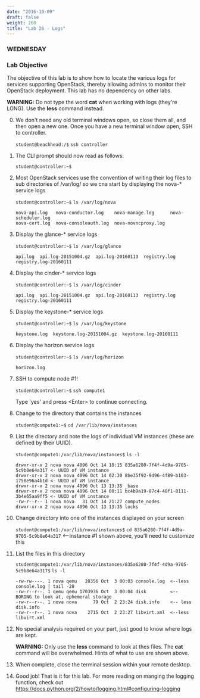 ```yaml
---
date: "2016-10-09"
draft: false
weight: 260
title: "Lab 26 - Logs"
---
```


### WEDNESDAY

### Lab Objective

The objective of this lab is to show how to locate the various logs for services supporting OpenStack, thereby allowing admins to monitor their OpenStack deployment. This lab has no dependency on other labs.

**WARNING:** Do not type the word **cat** when working with logs (they're LONG). Use the **less** command instead.

0. We don't need any old terminal windows open, so close them all, and then open a new one. Once you have a new terminal window open, SSH to controller. 

    `student@beachhead:/$` `ssh controller`

0. The CLI prompt should now read as follows:

    `student@controller:~$`
    
0. Most OpenStack services use the convention of writing their log files to sub directories of /var/log/ so we cna start by displaying the nova-* service logs

    `student@controller:~$` `ls /var/log/nova`

    ```	
    nova-api.log   nova-conductor.log    nova-manage.log      nova-scheduler.log
    nova-cert.log  nova-consoleauth.log  nova-novncproxy.log
    ```

0. Display the glance-* service logs
	
    `student@controller:~$` `ls /var/log/glance`

    ```
    api.log  api.log-20151004.gz  api.log-20160113  registry.log  registry.log-20160111 
    ```

0. Display the cinder-* service logs

    `student@controller:~$` `ls /var/log/cinder`

    ```
    api.log  api.log-20151004.gz  api.log-20160113  registry.log  registry.log-20160111
    ```

0. Display the keystone-* service logs

    `student@controller:~$` `ls /var/log/keystone`

    ```
    keystone.log  keystone.log-20151004.gz  keystone.log-20160111 
    ```

0. Display the horizon service logs
	
    `student@controller:~$` `ls /var/log/horizon`

    ```
    horizon.log
    ```

 
0. SSH to compute node #1!

    `student@controller:~$`  `ssh compute1`
    >
    Type 'yes' and press \<Enter\> to continue connecting.

0. Change to the directory that contains the instances

    `student@compute1:~$` `cd /var/lib/nova/instances`

0. List the directory and note the logs of individual VM instances (these are defined by their UUID).

    `student@compute1:/var/lib/nova/instances$`  `ls -l`

    ```	
    drwxr-xr-x 2 nova nova 4096 Oct 14 18:15 835a6280-7f4f-4d9a-9705-5c9b8e64a317 <- UUID of VM instance
    drwxr-xr-x 2 nova nova 4096 Oct 14 02:30 8be35f92-9d96-4f89-b103-1758e96a4b1d <- UUID of VM instance
    drwxr-xr-x 2 nova nova 4096 Oct 13 13:35 _base
    drwxr-xr-x 2 nova nova 4096 Oct 14 00:11 bc4b9a19-87c4-48f1-8111-3b4e65aa9ff5 <- UUID of VM instance
    -rw-r--r-- 1 nova nova   31 Oct 14 21:27 compute_nodes
    drwxr-xr-x 2 nova nova 4096 Oct 13 13:35 locks
    ```

0. Change directory into one of the instances displayed on your screen

    `student@compute1:/var/lib/nova/instances$` `cd 835a6280-7f4f-4d9a-9705-5c9b8e64a317`  <--Instance #1 shown above, you'll need to customize this

0. List the files in this directory

    `student@compute1:/var/lib/nova/instances/835a6280-7f4f-4d9a-9705-5c9b8e64a317$`  `ls -l`

    ```
    -rw-rw----. 1 nova qemu   28356 Oct  3 00:03 console.log  <--less console.log | tail -20
    -rw-r--r--. 1 qemu qemu 1703936 Oct  3 00:04 disk         <-- BORING to look at, ephemeral storage
    -rw-r--r--. 1 nova nova      79 Oct  2 23:24 disk.info    <-- less disk.info
    -rw-r--r--. 1 nova nova    2715 Oct  2 23:27 libvirt.xml  <--less libvirt.xml
    ```

0. No special analysis required on your part, just good to know where logs are kept.
    
    >
    **WARNING:** Only use the **less** command to look at thes files. The **cat** command will be overwhelmed. Hints of what to use are shown above.

0. When complete, close the terminal session within your remote desktop.

0. Good job! That is it for this lab. For more reading on manging the logging function, check out https://docs.python.org/2/howto/logging.html#configuring-logging
